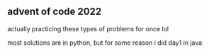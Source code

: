 ## advent of code 2022

actually practicing these types of problems for once lol

most solutions are in python, but for some reason i did day1 in java
